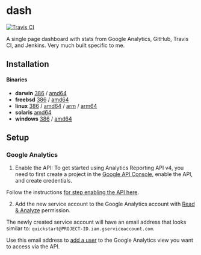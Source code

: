# dash

[![Travis CI](https://travis-ci.org/jessfraz/dash.svg?branch=master)](https://travis-ci.org/jessfraz/dash)

A single page dashboard with stats from Google Analytics, GitHub, Travis CI, and Jenkins. Very much built specific to me.

## Installation

#### Binaries

- **darwin** [386](https://github.com/jessfraz/dash/releases/download/v0.0.0/dash-darwin-386) / [amd64](https://github.com/jessfraz/dash/releases/download/v0.0.0/dash-darwin-amd64)
- **freebsd** [386](https://github.com/jessfraz/dash/releases/download/v0.0.0/dash-freebsd-386) / [amd64](https://github.com/jessfraz/dash/releases/download/v0.0.0/dash-freebsd-amd64)
- **linux** [386](https://github.com/jessfraz/dash/releases/download/v0.0.0/dash-linux-386) / [amd64](https://github.com/jessfraz/dash/releases/download/v0.0.0/dash-linux-amd64) / [arm](https://github.com/jessfraz/dash/releases/download/v0.0.0/dash-linux-arm) / [arm64](https://github.com/jessfraz/dash/releases/download/v0.0.0/dash-linux-arm64)
- **solaris** [amd64](https://github.com/jessfraz/dash/releases/download/v0.0.0/dash-solaris-amd64)
- **windows** [386](https://github.com/jessfraz/dash/releases/download/v0.0.0/dash-windows-386) / [amd64](https://github.com/jessfraz/dash/releases/download/v0.0.0/dash-windows-amd64)

## Setup

### Google Analytics

1. Enable the API: To get started using Analytics Reporting API v4, you need to 
first create a project in the 
[Google API Console](https://console.developers.google.com),
enable the API, and create credentials.

Follow the instructions [for step enabling the API here](https://developers.google.com/analytics/devguides/reporting/core/v4/quickstart/service-java).

2. Add the new service account to the Google Analytics account with [Read & Analyze](https://support.google.com/analytics/answer/2884495) permission.

The newly created service account will have an email address that looks
similar to: `quickstart@PROJECT-ID.iam.gserviceaccount.com`.

Use this email address to 
[add a user](https://support.google.com/analytics/answer/1009702) to the 
Google Analytics view you want to access via the API. 
